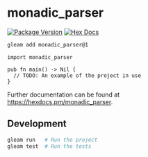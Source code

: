 # monadic_parser

[![Package Version](https://img.shields.io/hexpm/v/monadic_parser)](https://hex.pm/packages/monadic_parser)
[![Hex Docs](https://img.shields.io/badge/hex-docs-ffaff3)](https://hexdocs.pm/monadic_parser/)

```sh
gleam add monadic_parser@1
```
```gleam
import monadic_parser

pub fn main() -> Nil {
  // TODO: An example of the project in use
}
```

Further documentation can be found at <https://hexdocs.pm/monadic_parser>.

## Development

```sh
gleam run   # Run the project
gleam test  # Run the tests
```

